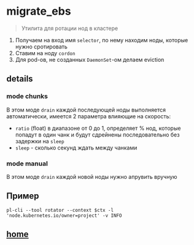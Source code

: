 # migrate_ebs

> Утилита для ротации нод в кластере

1. Получаем на вход имя `selector`, по нему находим ноды, которые нужно сротировать
2. Ставим на ноду `cordon`
3. Для pod-ов, не созданных `DaemonSet`-ом делаем eviction
<!-- TODO: should we increase Provisioner resource before rotation? -->
<!-- TODO: retry to evict not_evicted pods -->
## details


### mode chunks

В этом моде `drain` каждой последующей ноды выполняется автоматически, имеется 2 параметра влияющие на скорость:

- `ratio` (float) в диапазоне от 0 до 1, определяет % нод, которые попадут в один чанк и будут сдрейнены последовательно без задержки на `sleep`
- `sleep` - сколько секунд ждать между чанками

### mode manual

В этом моде `drain` каждой новой ноды нужно апрувить вручную

## Пример

```shell
pl-cli --tool rotator --context $ctx -l 'node.kubernetes.io/owner=project' -v INFO
```

## [home](../README.md)
